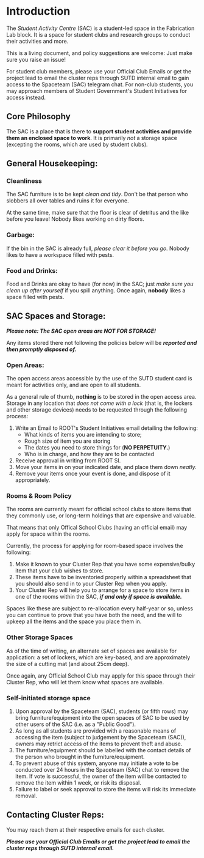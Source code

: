 # Introduction
The *Student Activity Centre* (SAC) is a student-led space in the Fabrication Lab block. It is a space for student clubs and research groups to conduct their activities and more.

This is a living document, and policy suggestions are welcome: Just make sure you raise an issue!

For student club members, please use your Official Club Emails or get the project lead to email the cluster reps through SUTD internal email to gain access to the Spaceteam (SAC) telegram chat. For non-club students, you may approach members of Student Government's Student Initiatives for access instead.


## Core Philosophy

The SAC is a place that is there to **support student activities and provide them an enclosed space to work**. It is primarily _not_ a storage space (excepting the rooms, which are used by student clubs).

## General Housekeeping:

### Cleanliness

The SAC furniture is to be kept *clean and tidy*. Don't be that person who slobbers all over tables and ruins it for everyone.

At the same time, make sure that the floor is clear of detritus and the like before you leave! Nobody likes working on dirty floors.

### Garbage:

If the bin in the SAC is already full, *please clear it before you go*. Nobody likes to have a workspace filled with pests.

### Food and Drinks:

Food and Drinks are okay to have (for now) in the SAC; just *make sure you clean up after yourself* if you spill anything. Once again, **nobody** likes a space filled with pests.

## SAC Spaces and Storage:

***Please note: The SAC open areas are NOT FOR STORAGE!***

Any items stored there not following the policies below will be ***reported and then promptly disposed of.***

### Open Areas:

The open access areas accessible by the use of the SUTD student card is meant for activities only, and are open to all students.

As a general rule of thumb, **nothing** is to be stored in the open access area. Storage in any location that *does not come with a lock* (that is, the lockers and other storage devices) needs to be requested through the following process:

1. Write an Email to ROOT's Student Initiatives email detailing the following:
   - What kinds of items you are intending to store;
   - Rough size of item you are storing
   - The dates you need to store things for (**NO PERPETUITY.**)
   - Who is in charge, and how they are to be contacted
2. Receive approval in writing from ROOT SI.
3. Move your items in on your indicated date, and place them down *neatly.*
4. Remove your items once your event is done, and dispose of it appropriately.

### Rooms & Room Policy

The rooms are currently meant for official school clubs to store items that they commonly use, or long-term holdings that are expensive and valuable.

That means that only Offical School Clubs (having an official email) may apply for space within the rooms.

Currently, the process for applying for room-based space involves the following:

1. Make it known to your Cluster Rep that you have some expensive/bulky item that your club wishes to store.
2. These items have to be inventoried properly within a spreadsheet that you should also send in to your Cluster Rep when you apply.
3. Your Cluster Rep will help you to arrange for a space to store items in one of the rooms within the SAC, ***if and only if space is available.***

Spaces like these are subject to re-allocation every half-year or so, unless you can continue to prove that you have both the need, and the will to upkeep all the items and the space you place them in.

### Other Storage Spaces

As of the time of writing, an alternate set of spaces are available for application: a set of lockers, which are key-based, and are approximately the size of a cutting mat (and about 25cm deep).

Once again, any Official School Club may apply for this space through their Cluster Rep, who will let them know what spaces are available.

### Self-initiated storage space

1. Upon approval by the Spaceteam (SAC), students (or fifth rows) may bring furniture/equipment into the open spaces of SAC to be used by other users of the SAC (i.e. as a "Public Good").
2. As long as all students are provided with a reasonable means of accessing the item (subject to judgement by the Spaceteam (SAC)), owners may retrict access of the items to prevent theft and abuse.
3. The furniture/equipment should be labelled with the contact details of the person who brought in the furniture/equipment.
4. To prevent abuse of this system, anyone may initiate a vote to be conducted over 24 hours in the Spaceteam (SAC) chat to remove the item. If vote is successful, the owner of the item will be contacted to remove the item within 1 week, or risk its disposal.
5. Failure to label or seek approval to store the items will risk its immediate removal.

## Contacting Cluster Reps:

You may reach them at their respective emails for each cluster.

***Please use your Official Club Emails or get the project lead to email the cluster reps through SUTD internal email.***

